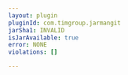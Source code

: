 ```yaml
---
layout: plugin
pluginId: com.timgroup.jarmangit
jarSha1: INVALID
isJarAvailable: true
error: NONE
violations: []

---
```

